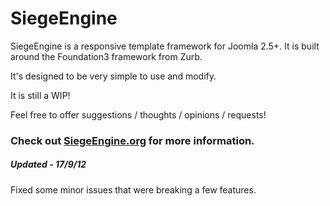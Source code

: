<h1>SiegeEngine</h1>
<p>SiegeEngine is a responsive template framework for Joomla 2.5+. It is built around the Foundation3 framework from Zurb.</p>
<p>It's designed to be very simple to use and modify.</p>
<p>It is still a WIP!</p>
<p>Feel free to offer suggestions / thoughts / opinions / requests!</p>

<h3>Check out <a href="http://www.siegeengine.org/">SiegeEngine.org</a> for more information.</h3>
<h5>Updated - 17/9/12</h5>
<p>Fixed some minor issues that were breaking a few features.</p>